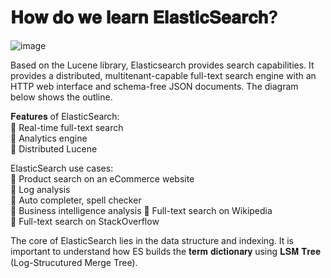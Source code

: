 # 𝐇𝐨𝐰 𝐝𝐨 𝐰𝐞 𝐥𝐞𝐚𝐫𝐧 𝐄𝐥𝐚𝐬𝐭𝐢𝐜𝐒𝐞𝐚𝐫𝐜𝐡?


![image](https://user-images.githubusercontent.com/115500959/206844468-d6f4ad1b-be52-4d5f-8ac4-4ff7ea6a8db8.png)

Based on the Lucene library, Elasticsearch provides search capabilities. It provides a distributed, multitenant-capable full-text search engine with an HTTP web interface and schema-free JSON documents. The diagram below shows the outline.

𝐅𝐞𝐚𝐭𝐮𝐫𝐞𝐬 of ElasticSearch:<br>
🔹 Real-time full-text search<br>
🔹 Analytics engine<br>
🔹 Distributed Lucene<br>

ElasticSearch use cases:<br>
🔹 Product search on an eCommerce website<br>
🔹 Log analysis<br>
🔹 Auto completer, spell checker<br>
🔹 Business intelligence analysis
🔹 Full-text search on Wikipedia<br>
🔹 Full-text search on StackOverflow<br>

The core of ElasticSearch lies in the data structure and indexing. It is important to understand how ES builds the 𝐭𝐞𝐫𝐦 𝐝𝐢𝐜𝐭𝐢𝐨𝐧𝐚𝐫𝐲 using 𝐋𝐒𝐌 𝐓𝐫𝐞𝐞 (Log-Strucutured Merge Tree).
